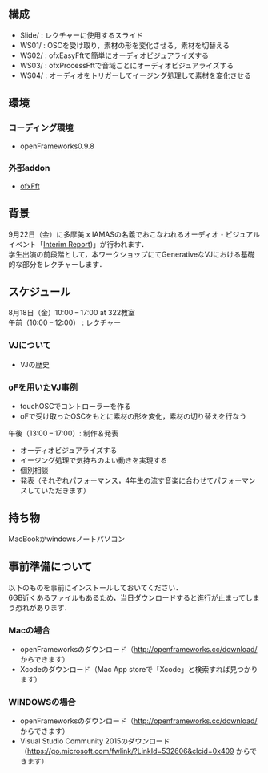 ## 構成
- Slide/ : レクチャーに使用するスライド
- WS01/ : OSCを受け取り，素材の形を変化させる，素材を切替える
- WS02/ : ofxEasyFftで簡単にオーディオビジュアライズする
- WS03/ : ofxProcessFftで音域ごとにオーディオビジュアライズする
- WS04/ : オーディオをトリガーしてイージング処理して素材を変化させる

## 環境
### コーディング環境
- openFrameworks0.9.8

### 外部addon
- [ofxFft](https://github.com/kylemcdonald/ofxFft)

## 背景
9月22日（金）に多摩美 x IAMASの名義でおこなわれるオーディオ・ビジュアルイベント「[Interim Report](http://interim-report.org/))」が行われます．  
学生出演の前段階として，本ワークショップにてGenerativeなVJにおける基礎的な部分をレクチャーします．  

## スケジュール
8月18日（金）10:00 – 17:00 at 322教室  
午前（10:00 – 12:00） : レクチャー  

### VJについて
- VJの歴史

### oFを用いたVJ事例
- touchOSCでコントローラーを作る
- oFで受け取ったOSCをもとに素材の形を変化，素材の切り替えを行なう

午後（13:00 – 17:00）: 制作＆発表  
- オーディオビジュアライズする
- イージング処理で気持ちのよい動きを実現する
- 個別相談
- 発表（それぞれパフォーマンス，4年生の流す音楽に合わせてパフォーマンスしていただきます）

## 持ち物
MacBookかwindowsノートパソコン  

## 事前準備について
以下のものを事前にインストールしておいてください．  
6GB近くあるファイルもあるため，当日ダウンロードすると進行が止まってしまう恐れがあります．  

### Macの場合
- openFrameworksのダウンロード（http://openframeworks.cc/download/ からできます）
- Xcodeのダウンロード（Mac App storeで「Xcode」と検索すれば見つかります）

### WINDOWSの場合
- openFrameworksのダウンロード（http://openframeworks.cc/download/ からできます）
- Visual Studio Community 2015のダウンロード（https://go.microsoft.com/fwlink/?LinkId=532606&clcid=0x409 からできます）
